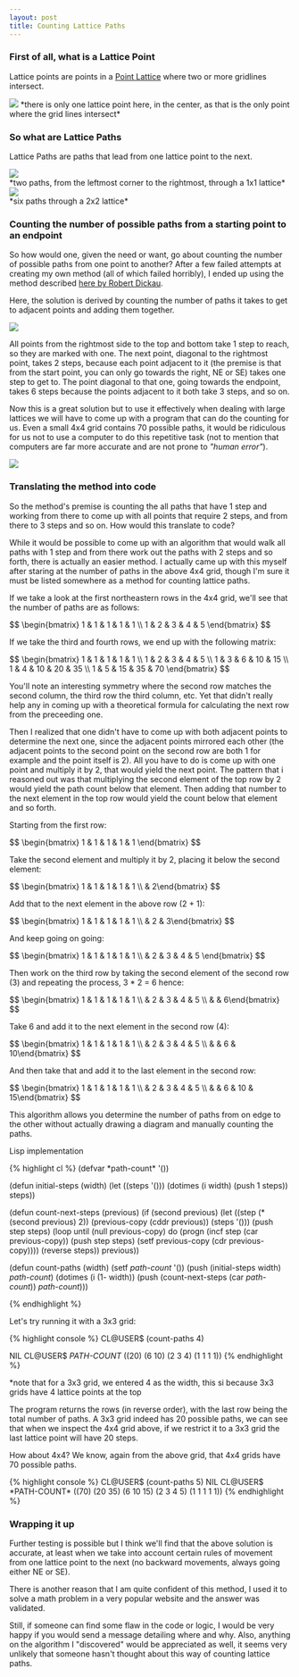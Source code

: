 ```yaml
---
layout: post
title: Counting Lattice Paths
---
```


### First of all, what is a Lattice Point
Lattice points are points in a [Point Lattice](http://mathworld.wolfram.com/PointLattice.html) where two or more gridlines intersect.

<img class="img-responsive center-block" src="/img/LatticePoints_1000.gif"/>
*there is only one lattice point here, in the center, as that is the only point where the grid lines intersect*

### So what are Lattice Paths
Lattice Paths are paths that lead from one lattice point to the next. 

<img class="img-responsive center-block" src="/img/binomialpath1.png"/>
<section class="centertext">*two paths, from the leftmost corner to the rightmost, through a 1x1 lattice*</section>

<img class="img-responsive center-block" src="/img/binomialpath2.png"/>
<section class="centertext">*six paths through a 2x2 lattice*</section>

### Counting the number of possible paths from a starting point to an endpoint
So how would one, given the need or want, go about counting the number of possible paths from one point to another? After a few failed attempts at creating my own method (all of which failed horribly), I ended up using the method described [here by Robert Dickau](httt://www.robertdickau.com/lattices.html).

Here, the solution is derived by counting the number of paths it takes to get to adjacent points and adding them together.

<img class="img-responsive center-block" src="/img/binomialpaths4.png"/>

All points from the rightmost side to the top and bottom take 1 step to reach, so they are marked with one. The next point, diagonal to the rightmost point, takes 2 steps, because each point adjacent to it (the premise is that from the start point, you can only go towards the right, NE or SE) takes one step to get to. The point diagonal to that one, going towards the endpoint, takes 6 steps because the points adjacent to it both take 3 steps, and so on.

Now this is a great solution but to use it effectively when dealing with large lattices we will have to come up with a program that can do the counting for us. Even a small 4x4 grid contains 70 possible paths, it would be ridiculous for us not to use a computer to do this repetitive task (not to mention that computers are far more accurate and are not prone to *"human error"*).

<img class="img-responsive center-block" src="/img/binomialpath4.png" />

### Translating the method into code
So the method's premise is counting the all paths that have 1 step and working from there to come up with all points that require 2 steps, and from there to 3 steps and so on. How would this translate to code?

While it would be possible to come up with an algorithm that would walk all paths with 1 step and from there work out the paths with 2 steps and so forth, there is actually an easier method. I actually came up with this myself after staring at the number of paths in the above 4x4 grid, though I'm sure it must be listed somewhere as a method for counting lattice paths.

If we take a look at the first  northeastern rows in the 4x4 grid, we'll see that the number of paths are as follows:
<div> $$
\begin{bmatrix} 1 & 1 & 1 & 1 & 1 \\ 1 & 2 & 3 & 4 & 5 \end{bmatrix}
$$ </div>

If we take the third and fourth rows, we end up with the following matrix:

<div> $$
\begin{bmatrix} 1 & 1 & 1 & 1 & 1 \\ 1 & 2 & 3 & 4 & 5 \\ 1 & 3 & 6 & 10 & 15 \\ 1 & 4 & 10 & 20 & 35 \\ 1 & 5 & 15 & 35 & 70 \end{bmatrix}
$$ </div>

You'll note an interesting symmetry where the second row matches the second column, the third row the third column, etc. Yet that didn't really help any in coming up with a theoretical formula for calculating the next row from the preceeding one.

Then I realized that one didn't have to come up with both adjacent points to determine the next one, since the adjacent points mirrored each other (the adjacent points to the second point on the second row are both 1 for example and the point itself is 2). All you have to do is come up with one point and multiply it by 2, that would yield the next point. The pattern that i reasoned out was that multiplying the second element of the top row by 2 would yield the path count below that element. Then adding that number to the next element in the top row would yield the count below that element and so forth.

Starting from the first row:

<div> $$
\begin{bmatrix} 1 & 1 & 1 & 1 & 1 \end{bmatrix}
$$ </div>

Take the second element and multiply it by 2, placing it below the second element:

<div> $$
\begin{bmatrix} 1 & 1 & 1 & 1 & 1 \\ & 2\end{bmatrix}
$$ </div>

Add that to the next element in the above row (2 + 1):

<div> $$
\begin{bmatrix} 1 & 1 & 1 & 1 & 1 \\ & 2 & 3\end{bmatrix}
$$ </div>

And keep going on going:

<div> $$
\begin{bmatrix} 1 & 1 & 1 & 1 & 1 \\  & 2 & 3 & 4 & 5 \end{bmatrix}
$$ </div>

Then work on the third row by taking the second element of the second row (3) and repeating the process, 3 * 2 = 6 hence:

<div> $$
\begin{bmatrix} 1 & 1 & 1 & 1 & 1 \\  & 2 & 3 & 4 & 5 \\ & & 6\end{bmatrix}
$$ </div>

Take 6 and add it to the next element in the second row (4):

<div> $$
\begin{bmatrix} 1 & 1 & 1 & 1 & 1 \\  & 2 & 3 & 4 & 5 \\ & & 6 & 10\end{bmatrix}
$$ </div>

And then take that and add it to the last element in the second row:

<div> $$
\begin{bmatrix} 1 & 1 & 1 & 1 & 1 \\  & 2 & 3 & 4 & 5 \\ & & 6 & 10 & 15\end{bmatrix}
$$ </div>

This algorithm allows you determine the number of paths from on edge to the other without actually drawing a diagram and manually counting the paths.

Lisp implementation

<section class=code>
{% highlight cl %}
(defvar *path-count* '())

(defun initial-steps (width)
  (let ((steps '()))
    (dotimes (i width)
      (push 1 steps))
    steps))

(defun count-next-steps (previous)
  (if (second previous)
    (let ((step (* (second previous) 2))
          (previous-copy (cddr previous))
          (steps '()))
      (push step steps)
      (loop until (null previous-copy)
         do (progn (incf step (car previous-copy))
                   (push step steps)
                   (setf previous-copy (cdr previous-copy))))
      (reverse steps))
    previous))

(defun count-paths (width)
  (setf *path-count* '())
  (push (initial-steps width) *path-count*)
  (dotimes (i (1- width)) 
    (push (count-next-steps (car *path-count*)) *path-count*)))

{% endhighlight %}
</section>

Let's try running it with a 3x3 grid:

<section class=shell>
{% highlight console %}
CL@USER$ (count-paths 4)

NIL
CL@USER$ *PATH-COUNT*
((20) (6 10) (2 3 4) (1 1 1 1))
{% endhighlight %}
</section>

<section class=centertext>*note that for a 3x3 grid, we entered 4 as the width, this si because 3x3 grids have 4 lattice points at the top </section>

The program returns the rows (in reverse order), with the last row being the total number of paths. A 3x3 grid indeed has 20 possible paths, we can see that when we inspect the 4x4 grid above, if we restrict it to a 3x3 grid the last lattice point will have 20 steps.

How about 4x4? We know, again from the above grid, that 4x4 grids have 70 possible paths.

<section class=shell>
{% highlight console %}
CL@USER$ (count-paths 5)
NIL
CL@USER$ *PATH-COUNT*
((70) (20 35) (6 10 15) (2 3 4 5) (1 1 1 1 1))
{% endhighlight %}
</section>

### Wrapping it up

Further testing is possible but I think we'll find that the above solution is accurate, at least when we take into account certain rules of movement from one lattice point to the next (no backward movements, always going either NE or SE).

There is another reason that I am quite confident of this method, I used it to solve a math problem in a very popular website and the answer was validated.

Still, if someone can find some flaw in the code or logic, I would be very happy if you would send a message detailing where and why. Also, anything on the algorithm I "discovered" would be appreciated as well, it seems very unlikely that someone hasn't thought about this way of counting lattice paths.
